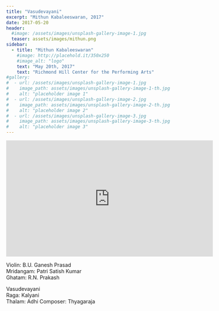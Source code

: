 ```yaml
---
title: "Vasudevayani"
excerpt: "Mithun Kabaleeswaran, 2017"
date: 2017-05-20
header:
  #image: /assets/images/unsplash-gallery-image-1.jpg
  teaser: assets/images/mithun.png
sidebar:
  - title: "Mithun Kabaleeswaran"
    #image: http://placehold.it/350x250
    #image_alt: "logo"
    text: "May 20th, 2017"
    text: "Richmond Hill Center for the Performing Arts"
#gallery:
#  - url: /assets/images/unsplash-gallery-image-1.jpg
#    image_path: assets/images/unsplash-gallery-image-1-th.jpg
#    alt: "placeholder image 1"
#  - url: /assets/images/unsplash-gallery-image-2.jpg
#    image_path: assets/images/unsplash-gallery-image-2-th.jpg
#    alt: "placeholder image 2"
#  - url: /assets/images/unsplash-gallery-image-3.jpg
#    image_path: assets/images/unsplash-gallery-image-3-th.jpg
#    alt: "placeholder image 3"
---
```

<iframe width="560" height="315" src="https://www.youtube.com/embed/orlE3Lu1ejY?si=Ys03uDnfKtf0K0jA&amp;start=849" title="YouTube video player" frameborder="0" allow="accelerometer; autoplay; clipboard-write; encrypted-media; gyroscope; picture-in-picture; web-share" referrerpolicy="strict-origin-when-cross-origin" allowfullscreen></iframe>

Violin: B.U. Ganesh Prasad  
Mridangam: Patri Satish Kumar  
Ghatam: R.N. Prakash  


Vasudevayani  
Raga: Kalyani  
Thalam: Adhi
Composer: Thyagaraja
